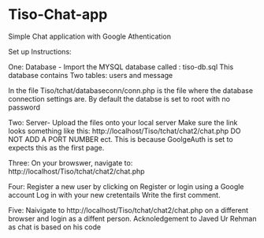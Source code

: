 # Tiso-Chat-app
Simple Chat application with Google Athentication


Set up Instructions:

One: Database -
Import the MYSQL database called : tiso-db.sql This database contains Two tables: users and message

In the file Tiso/tchat/databaseconn/conn.php is the file where the database connection settings are. By default the databse is set to root with no password

Two: Server- Upload the files onto your local server
Make sure the link looks something like this: http://localhost/Tiso/tchat/chat2/chat.php DO NOT ADD A PORT NUMBER ect. This is because GoolgeAuth is set to expects this as the first page.

Three: On your browswer, navigate to: http://localhost/Tiso/tchat/chat2/chat.php

Four: Register a new user by clicking on Register or login using a Google account
Log in with your new cretentails
Write the first comment.

Five: Naivigate to http://localhost/Tiso/tchat/chat2/chat.php on a different browser and login as a diffent person.
Acknoledgement to Javed Ur Rehman as chat is based on his code
